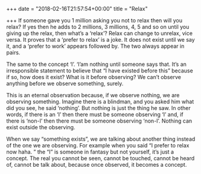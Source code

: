 +++
date = "2018-02-16T21:57:54+00:00"
title = "Relax"

+++
If someone gave you 1 million asking you not to relax then will you relax? If yes then he adds to 2 millions, 3 millions, 4, 5 and so on until you giving up the relax, then what’s a ‘relax’? Relax can change to unrelax, vice versa. It proves that a ‘prefer to relax’ is a joke. It does not exist until we say it, and a ‘prefer to work’ appears followed by. The two always appear in pairs.

The same to the concept ‘I’. ‘I’am nothing until someone says that. It’s an irresponsible statement to believe that “I have existed before this” because if so, how does it exist? What is it before observing? We can’t observe anything before we observe something, surely.

This is an eternal observation because, if we observe nothing, we are observing something. Imagine there is a blindman, and you asked him what did you see, he said ‘nothing’. But nothing is just the thing he saw. In other words, if there is an ‘I’ then there must be someone observing ‘I’ and, if there is ‘non-I’ then there must be someone observing ‘non-I’. Nothing can exist outside the observing.

When we say “something exists”, we are talking about another thing instead of the one we are observing. For example when you said “I prefer to relax now haha. ” the “I” is someone in fantasy but not yourself, it’s just a concept. The real you cannot be seen, cannot be touched, cannot be heard of, cannot be talk about, because once observed, it becomes a concept.